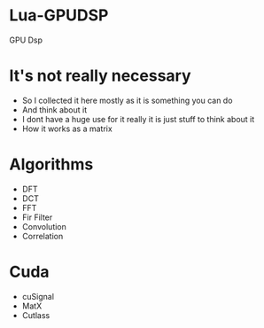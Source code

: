 # Lua-GPUDSP
GPU Dsp

# It's not really necessary
* So I collected it here mostly as it is something you can do
* And think about it
* I dont have a huge use for it really it is just stuff to think about it
* How it works as a matrix

# Algorithms
* DFT
* DCT
* FFT
* Fir Filter
* Convolution
* Correlation

# Cuda
* cuSignal
* MatX
* Cutlass
 
